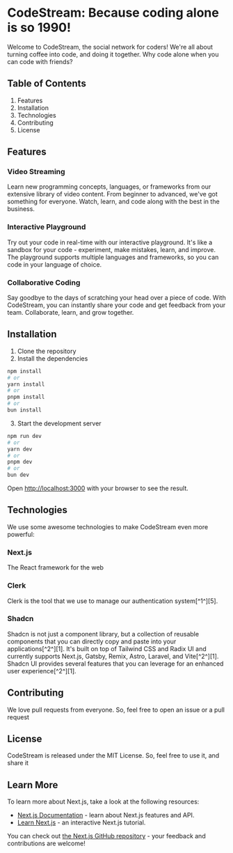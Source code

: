 # CodeStream: Because coding alone is so 1990!

Welcome to CodeStream, the social network for coders! We're all about turning coffee into code, and doing it together. Why code alone when you can code with friends?

## Table of Contents
1. Features
2. Installation
3. Technologies
4. Contributing
5. License

## Features
### Video Streaming
Learn new programming concepts, languages, or frameworks from our extensive library of video content. From beginner to advanced, we've got something for everyone. Watch, learn, and code along with the best in the business.

### Interactive Playground
Try out your code in real-time with our interactive playground. It's like a sandbox for your code - experiment, make mistakes, learn, and improve. The playground supports multiple languages and frameworks, so you can code in your language of choice.

### Collaborative Coding
Say goodbye to the days of scratching your head over a piece of code. With CodeStream, you can instantly share your code and get feedback from your team. Collaborate, learn, and grow together.

## Installation

1. Clone the repository
2. Install the dependencies
```bash
npm install
# or
yarn install
# or
pnpm install
# or
bun install
```
3. Start the development server
```bash
npm run dev
# or
yarn dev
# or
pnpm dev
# or
bun dev
```
Open [http://localhost:3000](http://localhost:3000) with your browser to see the result.

## Technologies
We use some awesome technologies to make CodeStream even more powerful:

### Next.js
The React framework for the web

### Clerk
Clerk is the tool that we use to manage our authentication system[^1^][5].

### Shadcn
Shadcn is not just a component library, but a collection of reusable components that you can directly copy and paste into your applications[^2^][1]. It's built on top of Tailwind CSS and Radix UI and currently supports Next.js, Gatsby, Remix, Astro, Laravel, and Vite[^2^][1]. Shadcn UI provides several features that you can leverage for an enhanced user experience[^2^][1].

## Contributing
We love pull requests from everyone. So, feel free to open an issue or a pull request

## License
CodeStream is released under the MIT License. So, feel free to use it, and share it

## Learn More
To learn more about Next.js, take a look at the following resources:

- [Next.js Documentation](https://nextjs.org/docs) - learn about Next.js features and API.
- [Learn Next.js](https://nextjs.org/learn) - an interactive Next.js tutorial.

You can check out [the Next.js GitHub repository](https://github.com/vercel/next.js/) - your feedback and contributions are welcome!
